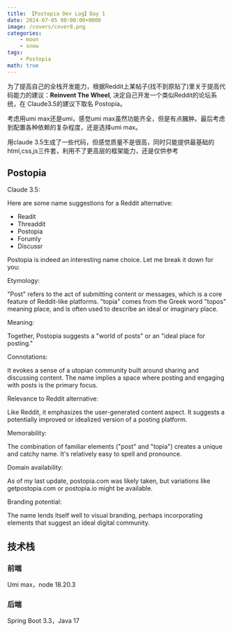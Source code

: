 ```yaml
---
title: 【Postopia Dev Log】Day 1
date: 2024-07-05 00:00:00+0000
image: /covers/cover8.png
categories: 
    - moon
    - snow
tags:
    - Postopia
math: true
---
```

为了提高自己的全栈开发能力，根据Reddit上某帖子(找不到原贴了)里关于提高代码能力的建议：**Reinvent The Wheel**, 决定自己开发一个类似Reddit的论坛系统，在 Claude3.5的建议下取名 Postopia。



考虑用umi max还是umi，感觉umi max虽然功能齐全，但是有点臃肿。最后考虑到配置各种依赖的复杂程度，还是选择umi max。

用claude 3.5生成了一些代码，但感觉质量不是很高，同时只能提供最基础的html,css,js三件套，利用不了更高层的框架能力，还是仅供参考
## Postopia

Claude 3.5:

Here are some name suggestions for a Reddit alternative:

* Readit
* Threaddit
* Postopia
* Forumly
* Discussr

Postopia is indeed an interesting name choice. Let me break it down for you:

Etymology:

"Post" refers to the act of submitting content or messages, which is a core feature of Reddit-like platforms.
"topia" comes from the Greek word "topos" meaning place, and is often used to describe an ideal or imaginary place.


Meaning:

Together, Postopia suggests a "world of posts" or an "ideal place for posting."


Connotations:

It evokes a sense of a utopian community built around sharing and discussing content.
The name implies a space where posting and engaging with posts is the primary focus.


Relevance to Reddit alternative:

Like Reddit, it emphasizes the user-generated content aspect.
It suggests a potentially improved or idealized version of a posting platform.


Memorability:

The combination of familiar elements ("post" and "topia") creates a unique and catchy name.
It's relatively easy to spell and pronounce.


Domain availability:

As of my last update, postopia.com was likely taken, but variations like getpostopia.com or postopia.io might be available.


Branding potential:

The name lends itself well to visual branding, perhaps incorporating elements that suggest an ideal digital community.
## 技术栈
### 前端
Umi max，node 18.20.3
### 后端
Spring Boot 3.3，Java 17

